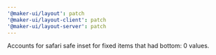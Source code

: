 ```yaml
---
'@maker-ui/layout': patch
'@maker-ui/layout-client': patch
'@maker-ui/layout-server': patch
---
```


Accounts for safari safe inset for fixed items that had bottom: 0 values.
